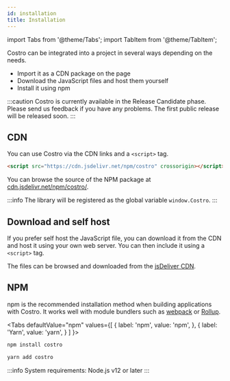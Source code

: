 ```yaml
---
id: installation
title: Installation
---
```


import Tabs from '@theme/Tabs';
import TabItem from '@theme/TabItem';

Costro can be integrated into a project in several ways depending on the needs.

- Import it as a CDN package on the page
- Download the JavaScript files and host them yourself
- Install it using npm

:::caution
Costro is currently available in the Release Candidate phase. Please send us feedback if you have any problems. The first public release will be released soon.
:::

## CDN

You can use Costro via the CDN links and a `<script>` tag.

```html
<script src="https://cdn.jsdelivr.net/npm/costro" crossorigin></script>
```

You can browse the source of the NPM package at [cdn.jsdelivr.net/npm/costro/](https://cdn.jsdelivr.net/npm/costro/).

:::info
The library will be registered as the global variable `window.Costro`.
:::

## Download and self host

If you prefer self host the JavaScript file, you can download it from the CDN and host it using your own web server. You can then include it using a `<script>` tag.

The files can be browsed and downloaded from the [jsDeliver CDN](https://www.jsdelivr.com/package/npm/costro).

## NPM

npm is the recommended installation method when building applications with Costro. It works well with module bundlers such as [webpack](https://webpack.js.org) or [Rollup](https://rollupjs.org).

<Tabs
defaultValue="npm"
values={[
{ label: 'npm', value: 'npm', },
{ label: 'Yarn', value: 'yarn', }
]
}>
<TabItem value="npm">

```bash
npm install costro
```

</TabItem>
<TabItem value="yarn">

```bash
yarn add costro
```

</TabItem>
</Tabs>

:::info
System requirements: Node.js v12 or later
:::
